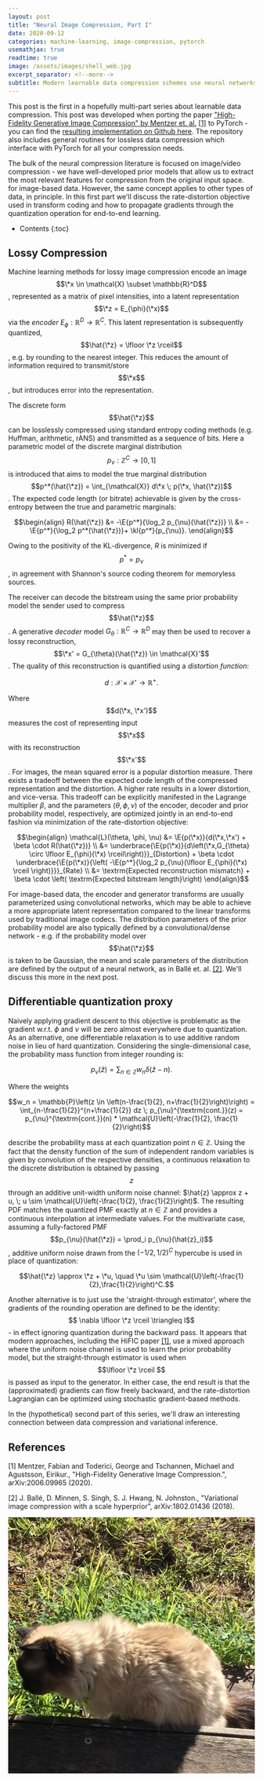 ```yaml
---
layout: post
title: "Neural Image Compression, Part I"
date: 2020-09-12
categories: machine-learning, image-compression, pytorch
usemathjax: true
readtime: true
image: /assets/images/shell_web.jpg
excerpt_separator: <!--more-->
subtitle: Modern learnable data compression schemes use neural networks to define the transforms used in transform coding. We illustrate the basic idea behind lossy compression and look at one possible continuous relaxation to quantization required for entropy coding. 
---
```


This post is the first in a hopefully multi-part series about learnable data compression.<!--more--> This post was developed when porting the paper ["High-Fidelity Generative Image Compression" by Mentzer et. al.](https://hific.github.io/) [[1]](#1) to PyTorch - you can find the [resulting implementation on Github here](https://github.com/Justin-Tan/high-fidelity-generative-compression). The repository also includes general routines for lossless data compression which interface with PyTorch for all your compression needs.

The bulk of the neural compression literature is focused on image/video compression - we have well-developed prior models that allow us to extract the most relevant features for compression from the original input space. for image-based data. However, the same concept applies to other types of data, in principle. In this first part we'll discuss the rate-distortion objective used in transform coding and how to propagate gradients through the quantization operation for end-to-end learning.

* Contents
{:toc}

## Lossy Compression

Machine learning methods for lossy image compression encode an image $$\*x \in \mathcal{X} \subset \mathbb{R}^D$$, represented as a matrix of pixel intensities, into a latent representation $$\*z = E_{\phi}(\*x)$$ via the _encoder_ $E_{\phi}: \mathbb{R}^D \rightarrow \mathbb{R}^C$. This latent representation is subsequently quantized, $$\hat{\*z} = \lfloor \*z \rceil$$, e.g. by rounding to the nearest integer. This reduces the amount of information required to transmit/store $$\*x$$, but introduces error into the representation.

The discrete form $$\hat{\*z}$$ can be losslessly compressed using standard entropy coding methods (e.g. Huffman, arithmetic, rANS) and transmitted as a sequence of bits. Here a parametric model of the discrete marginal distribution $$p_{\nu}: \mathbb{Z}^C \rightarrow [0,1]$$ is introduced that aims to model the true marginal distribution $$p^*(\hat{\*z}) = \int_{\mathcal{X}} d\*x \; p(\*x, \hat{\*z})$$. The expected code length (or bitrate) achievable is given by the cross-entropy between the true and parametric marginals:

$$\begin{align}
R(\hat{\*z}) &= -\E{p^*}{\log_2 p_{\nu}(\hat{\*z})} \\
&= -\E{p^*}{\log_2 p^*(\hat{\*z})}+ \kl{p^*}{p_{\nu}}.
\end{align}$$

Owing to the positivity of the KL-divergence, $R$ is minimized if $$p^* = p_{\nu}$$, in agreement with Shannon's source coding theorem for memoryless sources.

The receiver can decode the bitstream using the same prior probability model the sender used to compress $$\hat{\*z}$$. A generative _decoder_ model $G_{\theta}: \mathbb{R}^C \rightarrow \mathbb{R}^D$ may then be used to recover a lossy reconstruction, $$\*x' = G_{\theta}(\hat{\*z}) \in \mathcal{X}'$$. The quality of this reconstruction is quantified using a _distortion function_:

$$ d: \mathcal{X} \times \mathcal{X}' \rightarrow \mathbb{R}^+. $$

Where $$d(\*x, \*x')$$ measures the cost of representing input $$\*x$$ with its reconstruction $$\*x'$$. For images, the mean squared error is a popular distortion measure. There exists a tradeoff between the expected code length of the compressed representation and the distortion. A higher rate results in a lower distortion, and vice-versa. This tradeoff can be explicitly manifested in the Lagrange multiplier $\beta$, and the parameters $(\theta, \phi, \nu)$ of the encoder, decoder and prior probability model, respectively, are optimized jointly in an end-to-end fashion via minimization of the rate-distortion objective:

$$\begin{align}
\mathcal{L}(\theta, \phi, \nu) &= \E{p(\*x)}{d(\*x,\*x') + \beta \cdot R(\hat{\*z})} \\
&= \underbrace{\E{p(\*x)}{d\left(\*x,G_{\theta} \circ  \lfloor E_{\phi}(\*x) \rceil\right)}}_{Distortion} + \beta \cdot \underbrace{\E{p(\*x)}{\left( -\E{p^*}{\log_2 p_{\nu}(\lfloor E_{\phi}(\*x) \rceil \right)}}}_{Rate} \\
&= \textrm{Expected reconstruction mismatch} + \beta \cdot \left( \textrm{Expected bitstream length}\right)
\end{align}$$

For image-based data, the encoder and generator transforms are usually parameterized using convolutional networks, which may be able to achieve a more appropriate latent representation compared to the linear transforms used by traditional image codecs. The distribution parameters of the prior probability model are also typically defined by a convolutional/dense network - e.g. if the probability model over $$\hat{\*z}$$ is taken to be Gaussian, the mean and scale parameters of the distribution are defined by the output of a neural network, as in Ballé et. al. [[2]](#2). We'll discuss this more in the next post.

## Differentiable quantization proxy

Naively applying gradient descent to this objective is problematic as the gradient w.r.t. $\phi$ and $\nu$ will be zero almost everywhere due to quantization. As an alternative, one differentiable relaxation is to use additive random noise in lieu of hard quantization. Considering the single-dimensional case, the probability mass function from integer rounding is:

$$ p_{\nu}(\hat{z}) = \sum_{n \in \mathbb{Z}} w_n \delta(\hat{z} - n). $$

Where the weights

$$w_n = \mathbb{P}\left(z \in \left(n-\frac{1}{2}, n+\frac{1}{2}\right)\right) = \int_{n-\frac{1}{2}}^{n+\frac{1}{2}} dz \; p_{\nu}^{\textrm{cont.}}(z) = p_{\nu}^{\textrm{cont.}}(n) * \mathcal{U}\left(-\frac{1}{2}, \frac{1}{2}\right)$$

describe the probability mass at each quantization point $n \in \mathbb{Z}$. Using the fact that the density function of the sum of independent random variables is given by convolution of the respective densities, a continuous relaxation to the discrete distribution is obtained by passing $$z$$ through an additive unit-width uniform noise channel: $\hat{z} \approx z + u, \; u \sim \mathcal{U}\left(-\frac{1}{2}, \frac{1}{2}\right)$. The resulting PDF matches the quantized PMF exactly at $n \in \mathbb{Z}$ and provides a continuous interpolation at intermediate values. For the multivariate case, assuming a fully-factored PMF $$p_{\nu}(\hat{\*z}) = \prod_i p_{\nu}(\hat{z}_i)$$, additive uniform noise drawn from the $(-1/2,1/2)^C$ hypercube is used in place of quantization:

$$\hat{\*z} \approx \*z + \*u, \quad \*u \sim \mathcal{U}\left(-\frac{1}{2},\frac{1}{2}\right)^C.$$

Another alternative is to just use the 'straight-through estimator', where the gradients of the rounding operation are defined to be the identity: $$ \nabla \lfloor \*z \rceil \triangleq I$$ - in effect ignoring quantization during the backward pass. It appears that modern approaches, including the HiFIC paper [[1]](#1), use a mixed approach where the uniform noise channel is used to learn the prior probability model, but the straight-through estimator is used when $$\lfloor \*z \rceil $$ is passed as input to the generator. In either case, the end result is that the (approximated) gradients can flow freely backward, and the rate-distortion Lagrangian can be optimized using stochastic gradient-based methods.

In the (hypothetical) second part of this series, we'll draw an interesting connection between data compression and variational inference.

## References

<a id="1">[1]</a> 
Mentzer, Fabian and Toderici, George and Tschannen, Michael and Agustsson, Eirikur.,
"High-Fidelity Generative Image Compression.",
arXiv:2006.09965 (2020).

<a id="2">[2]</a> 
J. Ballé, D. Minnen, S. Singh, S. J. Hwang, N. Johnston.,
"Variational image compression with a scale hyperprior",
arXiv:1802.01436 (2018).

![grass](/assets/images/grass_again.jpg)
